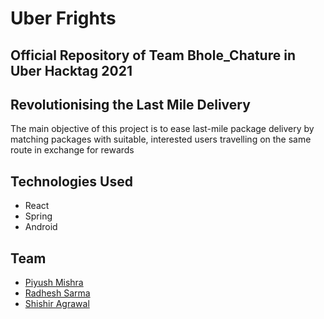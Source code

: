 # Uber Frights
## Official Repository of Team Bhole_Chature in Uber Hacktag 2021 
## Revolutionising the Last Mile Delivery
The main objective of this project is to ease last-mile package delivery by matching packages with suitable, interested users travelling on the same route in exchange for rewards

## Technologies Used  

* React  
* Spring
* Android

## Team  
* [Piyush Mishra](https://github.com/Gandhi24)  
* [Radhesh Sarma](https://github.com/Radhesh-Sarma)  
* [Shishir Agrawal](https://github.com/Agrawal-31)  



